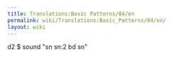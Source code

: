 ```yaml
---
title: Translations:Basic Patterns/84/en
permalink: wiki/Translations:Basic_Patterns/84/en/
layout: wiki
---
```


d2 $ sound "sn sn:2 bd sn"
